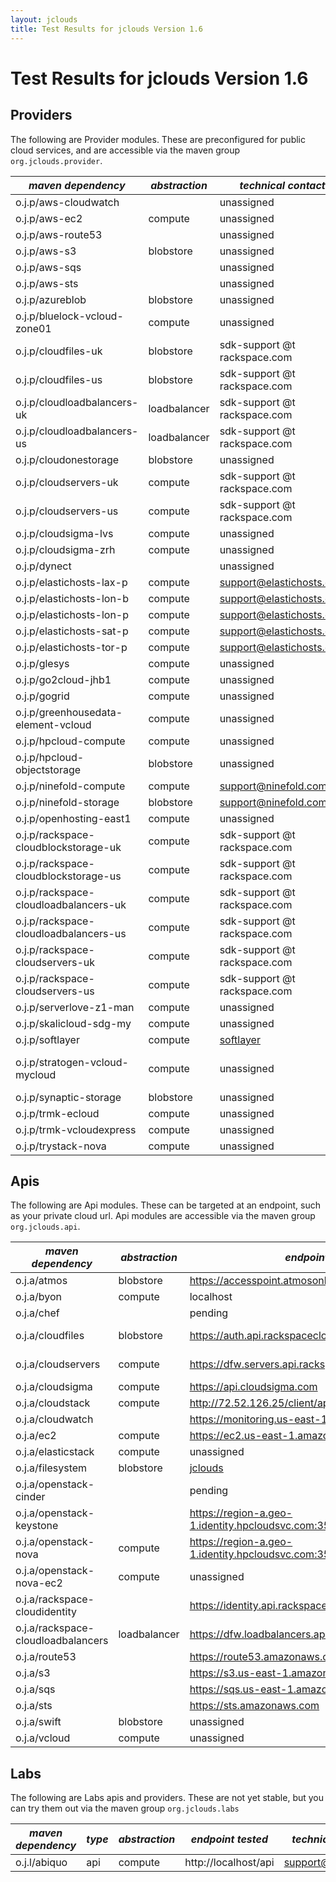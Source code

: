 ```yaml
---
layout: jclouds
title: Test Results for jclouds Version 1.6
---
```


Test Results for jclouds Version 1.6
========================

## Providers

The following are Provider modules.  These are preconfigured for public cloud services, and are accessible via the maven group `org.jclouds.provider`.

|  *maven dependency* |  *abstraction* |  *technical contact* |  *result* |  *notes* | 
|---------------------|----------------|-------------------|-----------|----------|
| o.j.p/aws-cloudwatch| | unassigned | [3/3](/documentation/releasenotes/1.6.0/aws-cloudwatch.txt)|
| o.j.p/aws-ec2| compute| unassigned | [157/164](/documentation/releasenotes/1.6.0/aws-ec2.txt)| [failures](/documentation/releasenotes/1.6.0/aws-ec2-failures.txt)
| o.j.p/aws-route53| | unassigned | [8/8](/documentation/releasenotes/1.6.0/aws-route53.txt)|
| o.j.p/aws-s3| blobstore| unassigned | [56/58](/documentation/releasenotes/1.6.0/aws-s3.txt)| [failures](/documentation/releasenotes/1.6.0/aws-s3-failures.txt)
| o.j.p/aws-sqs| | unassigned | [10/10](/documentation/releasenotes/1.6.0/aws-sqs.txt)| 
| o.j.p/aws-sts| | unassigned | [14/14](/documentation/releasenotes/1.6.0/aws-sts.txt)| 
| o.j.p/azureblob| blobstore| unassigned | [94/99](/documentation/releasenotes/1.6.0/azureblob.txt)| [failures](/documentation/releasenotes/1.6.0/azureblob-failures.txt)|
| o.j.p/bluelock-vcloud-zone01| compute| unassigned | pending | |
| o.j.p/cloudfiles-uk| blobstore| sdk-support @t rackspace.com | [94/99](/documentation/releasenotes/1.6.0/cloudfiles-uk.txt)| [failures](/documentation/releasenotes/1.6.0/cloudfiles-uk-failures.txt)|
| o.j.p/cloudfiles-us| blobstore| sdk-support @t rackspace.com | [94/99](/documentation/releasenotes/1.6.0/cloudfiles-us.txt)| [failures](/documentation/releasenotes/1.6.0/cloudfiles-us-failures.txt)|
| o.j.p/cloudloadbalancers-uk| loadbalancer| sdk-support @t rackspace.com | [3/8](/documentation/releasenotes/1.6.0/cloudloadbalancers-us.txt)| [failures](/documentation/releasenotes/1.6.0/cloudloadbalancers-us-failures.txt)|
| o.j.p/cloudloadbalancers-us| loadbalancer| sdk-support @t rackspace.com | [3/8](/documentation/releasenotes/1.6.0/cloudloadbalancers-us.txt)| [failures](/documentation/releasenotes/1.6.0/cloudloadbalancers-us-failures.txt)|
| o.j.p/cloudonestorage| blobstore| unassigned | pending| |
| o.j.p/cloudservers-uk| compute| sdk-support @t rackspace.com | [130/152](/documentation/releasenotes/1.6.0/cloudservers-us.txt)| [failures](/documentation/releasenotes/1.6.0/cloudservers-us-failures.txt)|
| o.j.p/cloudservers-us| compute| sdk-support @t rackspace.com | [133/152](/documentation/releasenotes/1.6.0/cloudservers-us.txt)| [failures](/documentation/releasenotes/1.6.0/cloudservers-us-failures.txt)|
| o.j.p/cloudsigma-lvs| compute| unassigned | [130/140](/documentation/releasenotes/1.6.0/cloudsigma-lvs.txt)| [failures](/documentation/releasenotes/1.6.0/cloudsigma-lvs-failures.txt)
| o.j.p/cloudsigma-zrh| compute| unassigned | [123/141](/documentation/releasenotes/1.6.0/cloudsigma-zrh.txt)| [failures](/documentation/releasenotes/1.6.0/cloudsigma-zrh-failures.txt)
| o.j.p/dynect| | unassigned | [13/15](/documentation/releasenotes/1.6.0/dynect.txt)| [failures](/documentation/releasenotes/1.6.0/dynect-failures.txt)|
| o.j.p/elastichosts-lax-p| compute| support@elastichosts.com | [130/131](/documentation/releasenotes/1.6.0/elastichosts-lax-p.txt)| [failures](/documentation/releasenotes/1.6.0/elastichosts-lax-p-failures.txt)
| o.j.p/elastichosts-lon-b| compute| support@elastichosts.com | [131/131](/documentation/releasenotes/1.6.0/elastichosts-lon-b.txt)|
| o.j.p/elastichosts-lon-p| compute| support@elastichosts.com | [131/131](/documentation/releasenotes/1.6.0/elastichosts-lon-p.txt)|
| o.j.p/elastichosts-sat-p| compute| support@elastichosts.com | [131/131](/documentation/releasenotes/1.6.0/elastichosts-sat-p.txt)|
| o.j.p/elastichosts-tor-p| compute| support@elastichosts.com | [131/131](/documentation/releasenotes/1.6.0/elastichosts-tor-p.txt)|
| o.j.p/glesys| compute| unassigned | [122/153](/documentation/releasenotes/1.6.0/glesys.txt)| [failures](/documentation/releasenotes/1.6.0/glesys.txt)|
| o.j.p/go2cloud-jhb1| compute| unassigned | [107/130](/documentation/releasenotes/1.6.0/go2cloud-jhb1.txt)| [failures](/documentation/releasenotes/1.6.0/go2cloud-jhb1.txt)|
| o.j.p/gogrid| compute| unassigned | [113/118](/documentation/releasenotes/1.6.0/gogrid.txt)| [failures](/documentation/releasenotes/1.6.0/gogrid.txt)|
| o.j.p/greenhousedata-element-vcloud| compute| unassigned | pending| |
| o.j.p/hpcloud-compute| compute | unassigned | [122/141](/documentation/releasenotes/1.6.0/hpcloud-compute.txt)| [failures](/documentation/releasenotes/1.6.0/hpcloud-compute-failures.txt)|
| o.j.p/hpcloud-objectstorage| blobstore| unassigned | [10/12](/documentation/releasenotes/1.6.0/hpcloud-objectstorage.txt)| [failures](/documentation/releasenotes/1.6.0/hpcloud-objectstorage-failures.txt)|
| o.j.p/ninefold-compute| compute| support@ninefold.com | [101/114](/documentation/releasenotes/1.6.0/ninefold-compute.txt)| [failures](/documentation/releasenotes/1.6.0/ninefold-compute-failures.txt)|
| o.j.p/ninefold-storage| blobstore| support@ninefold.com | [55/68](/documentation/releasenotes/1.6.0/ninefold-storage.txt)| [failures](/documentation/releasenotes/1.6.0/ninefold-storage-failures.txt)|
| o.j.p/openhosting-east1| compute| unassigned | [130/130](/documentation/releasenotes/1.6.0/openhosting-east1.txt)|
| o.j.p/rackspace-cloudblockstorage-uk| compute| sdk-support @t rackspace.com | [7/7](/documentation/releasenotes/1.6.0/rackspace-cloudblockstorage-uk.txt)| 
| o.j.p/rackspace-cloudblockstorage-us| compute| sdk-support @t rackspace.com | [7/7](/documentation/releasenotes/1.6.0/rackspace-cloudblockstorage-us.txt)|
| o.j.p/rackspace-cloudloadbalancers-uk| compute| sdk-support @t rackspace.com | [9/9](/documentation/releasenotes/1.6.0/rackspace-cloudloadbalancers-uk.txt)|
| o.j.p/rackspace-cloudloadbalancers-us| compute| sdk-support @t rackspace.com | [8/9](/documentation/releasenotes/1.6.0/rackspace-cloudloadbalancers-us.txt)| [failures](/documentation/releasenotes/1.6.0/rackspace-cloudloadbalancers-us-failures.txt)|
| o.j.p/rackspace-cloudservers-uk| compute| sdk-support @t rackspace.com | [123/124](/documentation/releasenotes/1.6.0/rackspace-cloudservers-uk.txt)| [failures](/documentation/releasenotes/1.6.0/rackspace-cloudservers-uk-failures.txt)|
| o.j.p/rackspace-cloudservers-us| compute| sdk-support @t rackspace.com | [116/124](/documentation/releasenotes/1.6.0/rackspace-cloudservers-us.txt)| [failures](/documentation/releasenotes/1.6.0/rackspace-cloudservers-us-failures.txt)|
| o.j.p/serverlove-z1-man| compute| unassigned | [107/131](/documentation/releasenotes/1.6.0/serverlove-z1-man.txt)| [failures](/documentation/releasenotes/1.6.0/serverlove-z1-man-failures.txt)
| o.j.p/skalicloud-sdg-my| compute| unassigned | [112/131](/documentation/releasenotes/1.6.0/skalicloud-sdg-my.txt)| [failures](/documentation/releasenotes/1.6.0/skalicloud-sdg-my-failures.txt)
| o.j.p/softlayer| compute| [softlayer](http://forums.softlayer.com/forumdisplay.php?f=30) | [115/134](/documentation/releasenotes/1.6.0/softlayer.txt)| [failures](/documentation/releasenotes/1.6.0/softlayer-failures.txt)|
| o.j.p/stratogen-vcloud-mycloud| compute| unassigned | pending| connection refused errors|
| o.j.p/synaptic-storage| blobstore| unassigned | pending| |
| o.j.p/trmk-ecloud| compute| unassigned | pending |
| o.j.p/trmk-vcloudexpress| compute| unassigned | pending |
| o.j.p/trystack-nova| compute| unassigned | pending| |

## Apis

The following are Api modules.  These can be targeted at an endpoint, such as your private cloud url.  Api modules are accessible via the maven group `org.jclouds.api`.

|  *maven dependency* |  *abstraction* |  *endpoint tested* | *technical contact* |  *result* |  *notes* | 
|---------------------|----------------|--------------------|---------------------|-----------|----------|
| o.j.a/atmos| blobstore| https://accesspoint.atmosonline.com | unassigned | [0/125](/documentation/releasenotes/1.6.0/atmos.txt)| [failures](/documentation/releasenotes/1.6.0/atmos-failures.txt)|
| o.j.a/byon| compute| localhost | [jclouds](https://groups.google.com/forum/?fromgroups#!forum/jclouds)| [1/1](/documentation/releasenotes/1.6.0/byon.txt) |
| o.j.a/chef| | pending | unassigned | [53/53](/documentation/releasenotes/1.6.0/chef.txt)|
| o.j.a/cloudfiles| blobstore| https://auth.api.rackspacecloud.com | sdk-support @t rackspace.com | [23/25](/documentation/releasenotes/1.6.0/cloudfiles.txt)| [failures](/documentation/releasenotes/1.6.0/cloudfiles-failures.txt)|
| o.j.a/cloudservers| compute| https://dfw.servers.api.rackspacecloud.com/v2/ | sdk-support @t rackspace.com | pending | |
| o.j.a/cloudsigma| compute| https://api.cloudsigma.com | unassigned | [13/49](/documentation/releasenotes/1.6.0/cloudsigma.txt)| [failures](/documentation/releasenotes/1.6.0/cloudsigma-failures.txt)|
| o.j.a/cloudstack| compute| http://72.52.126.25/client/api | unassigned | [59/122](/documentation/releasenotes/1.6.0/cloudstack.txt)| [failures](/documentation/releasenotes/1.6.0/cloudstack-failures.txt)|
| o.j.a/cloudwatch| | https://monitoring.us-east-1.amazonaws.com | unassigned | [5/5](/documentation/releasenotes/1.6.0/cloudwatch.txt)| |
| o.j.a/ec2| compute| https://ec2.us-east-1.amazonaws.com | unassigned | [38/61](/documentation/releasenotes/1.6.0/ec2.txt)| [failures](/documentation/releasenotes/1.6.0/ec2-failures.txt)| 
| o.j.a/elasticstack| compute| unassigned | support@elastichosts.com | [28/39](/documentation/releasenotes/1.6.0/elasticstack.txt)| [failures](/documentation/releasenotes/1.6.0/elasticstack-failures.txt) |
| o.j.a/filesystem| blobstore|[jclouds](https://groups.google.com/forum/?fromgroups#!forum/jclouds)| [66/66](/documentation/releasenotes/1.6.0/filesystem.txt) |
| o.j.a/openstack-cinder| | pending | unassigned | pending| |
| o.j.a/openstack-keystone| | https://region-a.geo-1.identity.hpcloudsvc.com:35357/v2.0/ | unassigned | [1/12](/documentation/releasenotes/1.6.0/openstack-keystone.txt)| [failures](/documentation/releasenotes/1.6.0/openstack-keystone-failures.txt)|
| o.j.a/openstack-nova| compute | https://region-a.geo-1.identity.hpcloudsvc.com:35357/v2.0/ | unassigned | [56/78](/documentation/releasenotes/1.6.0/openstack-nova.txt)| [failures](/documentation/releasenotes/1.6.0/openstack-nova-failures.txt)|
| o.j.a/openstack-nova-ec2| compute | unassigned | unassigned | pending| |
| o.j.a/rackspace-cloudidentity| | https://identity.api.rackspacecloud.com/v2.0/ | sdk-support @t rackspace.com | [5/12](/documentation/releasenotes/1.6.0/rackspace-cloudidentity.txt)| [failures](/documentation/releasenotes/1.6.0/rackspace-cloudidentity-failures.txt)|
| o.j.a/rackspace-cloudloadbalancers| loadbalancer| https://dfw.loadbalancers.api.rackspacecloud.com/v1.0/ | sdk-support @t rackspace.com | pending | |
| o.j.a/route53| | https://route53.amazonaws.com | unassigned | [8/8](/documentation/releasenotes/1.6.0/route53.txt)|
| o.j.a/s3| | https://s3.us-east-1.amazonaws.com | unassigned | [112/117](/documentation/releasenotes/1.6.0/s3.txt)| [failures](/documentation/releasenotes/1.6.0/s3-failures.txt)|
| o.j.a/sqs| | https://sqs.us-east-1.amazonaws.com | unassigned | [17/17](/documentation/releasenotes/1.6.0/sqs.txt)|
| o.j.a/sts| | https://sts.amazonaws.com | unassigned | [0/3](/documentation/releasenotes/1.6.0/sts.txt)| [failures](/documentation/releasenotes/1.6.0/sts-failures.txt)|
| o.j.a/swift| blobstore| unassigned | unassigned | [0/0](/documentation/releasenotes/1.6.0/swift.txt)| [failures](/documentation/releasenotes/1.6.0/swift-failures.txt)|
| o.j.a/vcloud| compute| unassigned | unassigned | [21/35](/documentation/releasenotes/1.6.0/vcloud.txt)| [failures](/documentation/releasenotes/1.6.0/vcloud-failures.txt)|


## Labs

The following are Labs apis and providers.  These are not yet stable, but you can try them out via the maven group `org.jclouds.labs`

|  *maven dependency* |  *type* | *abstraction* |  *endpoint tested* | *technical contact* |  *result* |  *notes* |
|---------------------|---------|---------------|--------------------|---------------------|-----------|----------|
| o.j.l/abiquo| api | compute | http://localhost/api | support@abiquo.com | pending |
